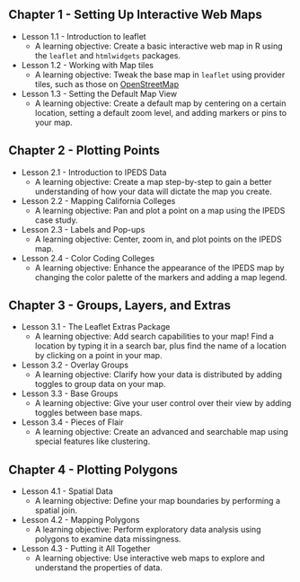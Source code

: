 ## Chapter 1 - Setting Up Interactive Web Maps
   * Lesson 1.1 - Introduction to leaflet
     * A learning objective: Create a basic interactive web map in R using the `leaflet` and `htmlwidgets` packages.
   * Lesson 1.2 - Working with Map tiles
     * A learning objective: Tweak the base map in `leaflet` using provider tiles, such as those on [OpenStreetMap](https://www.openstreetmap.org/)
   * Lesson 1.3 - Setting the Default Map View
     * A learning objective: Create a default map by centering on a certain location, setting a default zoom level, and adding markers or pins to your map.
## Chapter 2 - Plotting Points
   * Lesson 2.1 - Introduction to IPEDS Data
     * A learning objective: Create a map step-by-step to gain a better understanding of how your data will dictate the map you create.
   * Lesson 2.2 - Mapping California Colleges
     * A learning objective: Pan and plot a point on a map using the IPEDS case study.
   * Lesson 2.3 - Labels and Pop-ups
     * A learning objective: Center, zoom in, and plot points on the IPEDS map.
   * Lesson 2.4 - Color Coding Colleges
     * A learning objective: Enhance the appearance of the IPEDS map by changing the color palette of the markers and adding a map legend.
## Chapter 3 - Groups, Layers, and Extras
   * Lesson 3.1 - The Leaflet Extras Package
     * A learning objective: Add search capabilities to your map! Find a location by typing it in a search bar, plus find the name of a location by clicking on a point in your map.
   * Lesson 3.2 - Overlay Groups
     * A learning objective: Clarify how your data is distributed by adding toggles to group data on your map.
   * Lesson 3.3 - Base Groups
     * A learning objective: Give your user control over their view by adding toggles between base maps.
   * Lesson 3.4 - Pieces of Flair
     * A learning objective: Create an advanced and searchable map using special features like clustering.
## Chapter 4 - Plotting Polygons
   * Lesson 4.1 - Spatial Data
     * A learning objective: Define your map boundaries by performing a spatial join.
   * Lesson 4.2 - Mapping Polygons
     * A learning objective: Perform exploratory data analysis using polygons to examine data missingness.
   * Lesson 4.3 - Putting it All Together
     * A learning objective: Use interactive web maps to explore and understand the properties of data.


